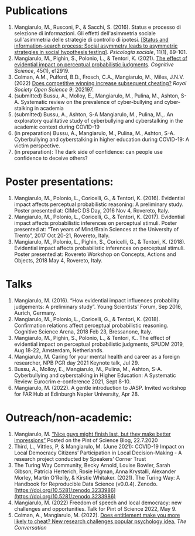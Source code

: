 # Publications

1. Mangiarulo, M., Rusconi, P., & Sacchi, S. (2016). Status e processo di selezione di informazioni. Gli effetti dell'asimmetria sociale sull'asimmetria delle strategie di controllo di ipotesi. [[Status and information-search process: Social asymmetry leads to asymmetric strategies in social hypothesis testing]](https://psycnet.apa.org/record/2016-42454-005). _Psicologia sociale_, 11(1), 89-101.
2. Mangiarulo, M., Pighin, S., Polonio, L., & Tentori, K. (2021). [The effect of evidential impact on perceptual probabilistic judgments](https://onlinelibrary.wiley.com/doi/full/10.1111/cogs.12919). _Cognitive Science_, 45(1), e12919.
3. Colman, A.M., Pulford, B.D., Frosch, C.A., Mangiarulo, M., Miles, J.N.V. (2022) [Does competitive winning increase subsequent cheating?](https://doi.org/10.1098/rsos.20219) _Royal Society Open Science  9_: 202197.
4. (submitted) Bussu, A., Molloy, E., Mangiarulo, M., Pulina, M., Ashton, S-A. Systematic review on the prevalence of cyber-bullying and cyber-stalking in academia
5. (submitted) Bussu, A., Ashton, S-A Mangiarulo, M., Pulina, M.,. An exploratory qualitative study of cyberbullying and cyberstalking in the academic context during COVID-19
6. (in preparation) Bussu, A., Mangiarulo, M., Pulina, M., Ashton, S-A. Cyberbullying and cyberstalking in higher education during COVID-19: A victim perspective.
7. (in preparation): The dark side of confidence: can people use confidence to deceive others? 


# Poster presentations:

1. Mangiarulo, M., Polonio, L., Coricelli, G., & Tentori, K. (2016). Evidential impact affects perceptual probabilistic reasoning: A preliminary study. Poster presented at: CIMeC DS Day, 2016 Nov 4, Rovereto, Italy.
2. Mangiarulo, M., Polonio, L., Coricelli, G., & Tentori, K. (2017). Evidential impact affects probabilistic inferences on perceptual stimuli. Poster presented at: “Ten years of Mind/Brain Sciences at the University of Trento”, 2017 Oct 20-21, Rovereto, Italy.	
3. Mangiarulo, M., Polonio, L., Pighin, S., Coricelli, G., & Tentori, K. (2018). Evidential impact affects probabilistic inferences on perceptual stimuli. Poster presented at: Rovereto Workshop on Concepts, Actions and Objects, 2018 May 4, Rovereto, Italy.

# Talks	

1. Mangiarulo, M. (2016). “How evidential impact influences probability judgements: A preliminary study”. Young Scientists’ Forum, Sep 2016, Aurich, Germany.
2. Mangiarulo, M., Polonio, L., Coricelli, G., & Tentori, K. (2018). Confirmation relations affect perceptual probabilistic reasoning. Cognitive Science Arena, 2018 Feb 23, Bressanone, Italy.
3. Mangiarulo, M., Pighin, S., Polonio, L., & Tentori, K.. The effect of evidential impact on perceptual probabilistic judgments, SPUDM 2019, Aug 18-22, Amsterdam, Netherlands.
4. Mangiarulo, M. Caring for your mental health and career as a foreign researcher, NPB PGR day 2021 Keynote talk, Jul 29.
5. Bussu, A., Molloy, E., Mangiarulo, M., Pulina, M., Ashton, S-A. Cyberbullying and cyberstalking in Higher Education: A Systematic Review. Eurocrim e-conference 2021, Sept 8-10.
6. Mangiarulo, M. (2022). A gentle introduction to JASP. Invited workshop for FAR Hub at Edinburgh Napier University, Apr 28.


# Outreach/non-academic:

1. Mangiarulo, M. [“Nice guys might finish last, but they make better impressions”](https://pintofscience.co.uk/blog/nice-guys-might-finish-last-but-they-make-better-impressions/) Posted on the Pint of Science Blog, 22.7.2020
2. Third, L., Vittles, P, & Mangiarulo, M. (June 2021): COVID-19 Impact on Local Democracy Citizens’  Participation in Local Decision-Making - A research project conducted by Speakers’ Corner Trust
3. The Turing Way Community, Becky Arnold, Louise Bowler, Sarah Gibson, Patricia Herterich,  Rosie Higman, Anna Krystalli, Alexander Morley, Martin O'Reilly, & Kirstie Whitaker. (2021). The  Turing Way: A Handbook for Reproducible Data Science (v0.0.4). Zenodo.  
[https://doi.org/10.5281/zenodo.3233986](https://doi.org/10.5281/zenodo.3233986)
4. Mangiarulo, M. (2022) Freedom of speech and local democracy: new challenges and opportunities. Talk for Pint of Science 2022, May 9.
5. Colman, A., Mangiarulo, M. (2022). [Does entitlement make you more likely to cheat? New research challenges popular psychology idea.](https://theconversation.com/does-entitlement-make-you-more-likely-to-cheat-new-research-challenges-popular-psychology-idea-188612) _The Conversation_

